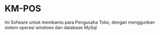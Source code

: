 # KM-POS
Ini Sofware untuk membantu para Pengusaha Toko, dengan menggunkan sistem operasi windows dan database MySql
